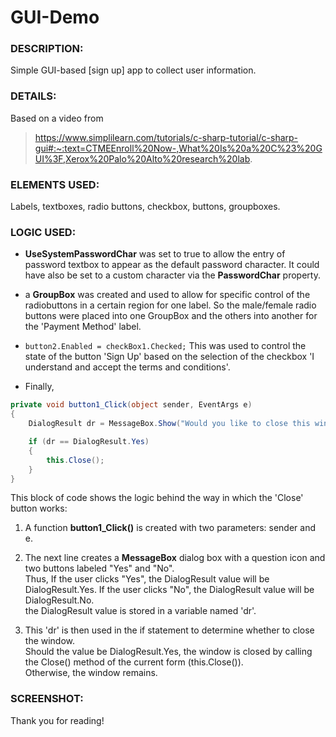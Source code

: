 # GUI-Demo

### DESCRIPTION: 
Simple GUI-based [sign up] app to collect user information.

### DETAILS:
Based on a video from 
> https://www.simplilearn.com/tutorials/c-sharp-tutorial/c-sharp-gui#:~:text=CTMEEnroll%20Now-,What%20Is%20a%20C%23%20GUI%3F,Xerox%20Palo%20Alto%20research%20lab.

### ELEMENTS USED: 
Labels, textboxes, radio buttons, checkbox, buttons, groupboxes.

### LOGIC USED:
- **UseSystemPasswordChar** was set to true to allow the entry of password textbox to appear as the default password character. 
It could have also be set to a custom character via the **PasswordChar** property.

- a **GroupBox** was created and used to allow for specific control of the radiobuttons in a certain region for one label.
So the male/female radio buttons were placed into one GroupBox and the others into another for the 'Payment Method' label.

- ```button2.Enabled = checkBox1.Checked;```
This was used to control the state of the button 'Sign Up' based on the selection of the checkbox 'I understand and accept the terms and conditions'.

- Finally,

```csharp
private void button1_Click(object sender, EventArgs e)
{
    DialogResult dr = MessageBox.Show("Would you like to close this window?", "Confirm", MessageBoxButtons.YesNo, MessageBoxIcon.Question);

    if (dr == DialogResult.Yes)
    {
        this.Close();
    }
} 
```

  This block of code shows the logic behind the way in which the 'Close' button works:

  1. A function **button1_Click()** is created with two parameters: sender and e.
  
  2. The next line creates a **MessageBox** dialog box with a question icon and two buttons labeled "Yes" and "No".<br>
  Thus,  If the user clicks "Yes", the DialogResult value will be DialogResult.Yes. If the user clicks "No", the DialogResult value will be DialogResult.No.<br>
  the DialogResult value is stored in a variable named 'dr'.
  
  3. This 'dr' is then used in the if statement to determine whether to close the window.<br>
  Should the value be DialogResult.Yes, the window is closed by calling the Close() method of the current form (this.Close()).<br>
  Otherwise, the window remains.
  
### SCREENSHOT: 

Thank you for reading!
